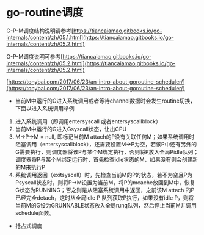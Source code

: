 # go-routine调度

G-P-M调度结构说明请参考[https://tiancaiamao.gitbooks.io/go-internals/content/zh/05.1.html](https://tiancaiamao.gitbooks.io/go-internals/content/zh/05.2.html)

G-P-M调度说明可参考[https://tiancaiamao.gitbooks.io/go-internals/content/zh/05.2.html](https://tiancaiamao.gitbooks.io/go-internals/content/zh/05.2.html)

[https://tonybai.com/2017/06/23/an-intro-about-goroutine-scheduler/](https://tonybai.com/2017/06/23/an-intro-about-goroutine-scheduler/)

* 当前M中运行的G进入系统调用或者等待channel数据时会发生routine切换，下面以进入系统调用举例

1. 进入系统调用（即调用entersyscall 或者entersyscallblock）
2. 当前M中运行的G进入Gsyscall状态，让出CPU
3. M-&gt;P-&gt;M = null, 即标记当前M attach的P没有关联任何M；如果系统调用时阻塞调用（entersyscallblock），还需要设置M-&gt;P为空，若该P中还有另外的G需要执行，则调度器将该P与某个M绑定执行，否则将P放入全局Pidle队列；调度器将P与某个M绑定运行时，首先检查idle状态的M，如果没有则会创建新的M来执行P
4. 系统调用返回（exitsyscall）时，先检查当前M的P的状态，若不为空且P为Psyscall状态时，则将P-&gt;M设置为当前M，将P的mcache放回到M中，恢复G状态为RUNNING；否之则是从阻塞系统调用中返回，之前该M attach 的P已经完全detach，这时从全局idle P 队列获取P执行，如果没有idle P，则将当前M的G设为GRUNNABLE状态放入全局runq队列，然后停止当前M并调用schedule函数。

* 抢占式调度



